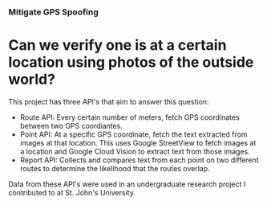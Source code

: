 ### Mitigate GPS Spoofing

# Can we verify one is at a certain location using photos of the outside world?

This project has three API's that aim to answer this question:

- Route API: Every certain number of meters, fetch GPS coordinates between two GPS coordiantes.
- Point API: At a specific GPS coordinate, fetch the text extracted from images at that location. This uses Google StreetView to fetch images at a location and Google Cloud Vision to extract text from those images.
- Report API: Collects and compares text from each point on two different routes to determine the likelihood that the routes overlap.

Data from these API's were used in an undergraduate research project I contributed to at St. John's University.
